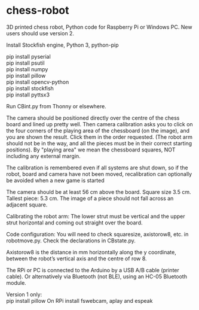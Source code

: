 # chess-robot
3D printed chess robot, Python code for Raspberry Pi or Windows PC. New users should use version 2.

Install Stockfish engine, Python 3, python-pip

pip install pyserial  
pip install psutil  
pip install numpy  
pip install pillow  
pip install opencv-python  
pip install stockfish  
pip install pyttsx3  

Run CBint.py from Thonny or elsewhere.

The camera should be positioned directly over the centre of the chess board and lined up pretty well. Then camera calibration asks you to click on the four corners of the playing area of the chessboard (on the image), and you are shown the result. Click them in the order requested. (The robot arm should not be in the way, and all the pieces must be in their correct starting positions). By "playing area" we mean the chessboard squares, NOT including any external margin.

The calibration is remembered even if all systems are shut down, so if the robot, board and camera have not been moved, recalibration can optionally be avoided when a new game is started

The camera should be at least 56 cm above the board. Square size 3.5 cm. Tallest piece: 5.3 cm. The image of a piece should not fall across an adjacent square.

Calibrating the robot arm: The lower strut must be vertical and the upper strut horizontal and coming out straight over the board.

Code configuration: You will need to check squaresize, axistorow8, etc. in robotmove.py. Check the declarations in CBstate.py.

Axistorow8 is the distance in mm horizontally along the y coordinate, between the robot’s vertical axis and the centre of row 8. 


The RPi or PC is connected to the Arduino by a USB A/B cable (printer cable). Or alternatively via Bluetooth (not BLE), using an HC-05 Bluetooth module.

Version 1 only:  
pip install pillow
On RPi install fswebcam, aplay and espeak

